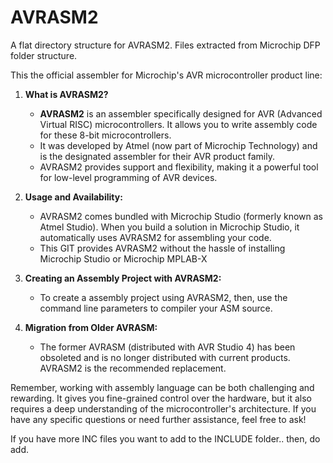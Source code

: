 # AVRASM2
A flat directory structure for AVRASM2. Files extracted from Microchip DFP folder structure.

This the official assembler for Microchip's AVR microcontroller product line:

1. **What is AVRASM2?**
   - **AVRASM2** is an assembler specifically designed for AVR (Advanced Virtual RISC) microcontrollers. It allows you to write assembly code for these 8-bit microcontrollers.
   - It was developed by Atmel (now part of Microchip Technology) and is the designated assembler for their AVR product family.
   - AVRASM2 provides support and flexibility, making it a powerful tool for low-level programming of AVR devices.


2. **Usage and Availability:**
   - AVRASM2 comes bundled with Microchip Studio (formerly known as Atmel Studio). When you build a solution in Microchip Studio, it automatically uses AVRASM2 for assembling your code.
   - This GIT provides AVRASM2 without the hassle of installing Microchip Studio or Microchip MPLAB-X

3. **Creating an Assembly Project with AVRASM2:**
   - To create a assembly project using AVRASM2, then, use the command line parameters to compiler your ASM source.

4. **Migration from Older AVRASM:**
   - The former AVRASM (distributed with AVR Studio 4) has been obsoleted and is no longer distributed with current products. AVRASM2 is the recommended replacement.

Remember, working with assembly language can be both challenging and rewarding. It gives you fine-grained control over the hardware, but it also requires a deep understanding of the microcontroller's architecture. If you have any specific questions or need further assistance, feel free to ask!

If you have more INC files you want to add to the INCLUDE folder.. then, do add.